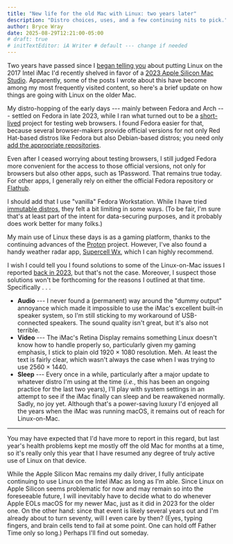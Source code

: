 ```yaml
---
title: "New life for the old Mac with Linux: two years later"
description: "Distro choices, uses, and a few continuing nits to pick."
author: Bryce Wray
date: 2025-08-29T12:21:00-05:00
# draft: true
# initTextEditor: iA Writer # default --- change if needed
---
```


Two years have passed since I [began telling you](/posts/2023/08/new-life-old-mac-linux/) about putting Linux on the 2017 Intel iMac I'd recently shelved in favor of a [2023 Apple Silicon Mac Studio](/posts/2023/07/making-good-move/). Apparently, some of the posts I wrote about this have become among my most frequently visited content, so here's a brief update on how things are going with Linux on the older Mac.

<!--more-->

My distro-hopping of the early days --- mainly between Fedora and Arch --- settled on Fedora in late 2023, while I ran what turned out to be a [short-lived](/posts/2023/12/testing-testing-ending-fools-errand/) project for testing web browsers. I found Fedora easier for that, because several browser-makers provide official versions for not only Red Hat-based distros like Fedora but also Debian-based distros; you need only [add the appropriate repositories](https://docs.fedoraproject.org/en-US/quick-docs/adding-or-removing-software-repositories-in-fedora/).

Even after I ceased worrying about testing browsers, I still judged Fedora more convenient for the access to those official versions, not only for browsers but also other apps, such as 1Password. That remains true today. For other apps, I generally rely on either the official Fedora repository or [Flathub](https://flathub.org/).

I should add that I use "vanilla" Fedora Workstation. While I have tried [immutable distros](https://itsfoss.com/immutable-distro/), they felt a bit limiting in some ways. (To be fair, I'm sure that's at least part of the intent for data-securing purposes, and it probably does work better for many folks.)

My main use of Linux these days is as a gaming platform, thanks to the continuing advances of the [Proton](https://github.com/ValveSoftware/Proton) project. However, I've also found a handy weather radar app, [Supercell Wx](https://github.com/dpaulat/supercell-wx), which I can highly recommend.

I wish I could tell you I found solutions to some of the Linux-on-Mac issues I reported [back in 2023](/posts/2023/09/new-life-old-mac-linux-follow-up/), but that's not the case. Moreover, I suspect those solutions won't be forthcoming for the reasons I outlined at that time. Specifically . . .

- **Audio** --- I never found a (permanent) way around the "dummy output" annoyance which made it impossible to use the iMac's excellent built-in speaker system, so I'm still sticking to my workaround of USB-connected speakers. The sound quality isn't great, but it's also not terrible.
- **Video** --- The iMac's Retina Display remains something Linux doesn't know how to handle properly so, particularly given my gaming emphasis, I stick to plain old 1920 &times; 1080 resolution. Meh. At least the text is fairly clear, which wasn't always the case when I was trying to use 2560 &times; 1440.
- **Sleep** --- Every once in a while, particularly after a major update to whatever distro I'm using at the time (*i.e.*, this has been an ongoing practice for the last two years), I'll play with system settings in an attempt to see if the iMac finally can sleep and be reawakened normally. Sadly, no joy yet. Although that's a power-saving luxury I'd enjoyed all the years when the iMac was running macOS, it remains out of reach for Linux-on-Mac.

----

You may have expected that I'd have more to report in this regard, but last year's health problems kept me mostly off the old Mac for months at a time, so it's really only this year that I have resumed any degree of truly active use of Linux on that device.

While the Apple Silicon Mac remains my daily driver, I fully anticipate continuing to use Linux on the Intel iMac as long as I'm able. Since Linux on Apple Silicon seems problematic for now and may remain so into the foreseeable future, I will inevitably have to decide what to do whenever Apple EOLs macOS for my newer Mac, just as it did in 2023 for the older one. On the other hand: since that event is likely several years out and I'm already about to turn seventy, will I even care by then? (Eyes, typing fingers, and brain cells tend to fail at some point. One can hold off Father Time only so long.) Perhaps I'll find out someday.
